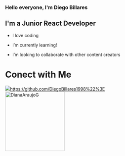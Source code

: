 ### Hello everyone, I'm Diego Billares



## I'm a Junior React  Developer



-  I love coding

-  I’m currently learning!

-  I’m looking to collaborate with other content creators


# Conect with Me

<p  align="center">

<p>
<a href="https://www.linkedin.com/in/diego-billares-941188204/%22%3E<img src="https://img.icons8.com/color/48/000000/linkedin.png%22/%3E/><a/>
<a href="mailto:billaresdiego@gmail.com"><img src="https://img.icons8.com/color/48/000000/ms-outlook.png%22/%3E/><a/>
</p>

<a  href="https://github.com/DiegoBillares1998%22%3E<img  align="center"  src="https://github-readme-stats.vercel.app/api?username=DiegoBillares1998&show_icons=true&theme=dracula"  alt="DianaAraujoG"  height="192px"/></a>

</p>

